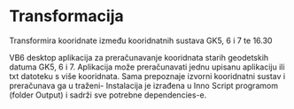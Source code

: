 # Transformacija
Transformira kooridnate između kooridnatnih sustava GK5, 6 i 7 te 16.30

VB6 desktop aplikacija za preračunavanje kooridnata starih geodetskih datuma GK5, 6 i 7.
Aplikacija može preračunavati jednu upisanu aplikaciju ili txt datoteku s više kooridnata. Sama prepoznaje izvorni kooridnatni sustav i preračunava ga u traženi-
Instalacija je izrađena u Inno Script programom (folder Output) i sadrži sve potrebne dependencies-e.
